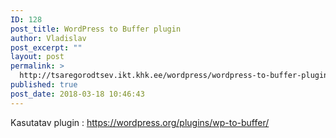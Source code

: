 ```yaml
---
ID: 128
post_title: WordPress to Buffer plugin
author: Vladislav
post_excerpt: ""
layout: post
permalink: >
  http://tsaregorodtsev.ikt.khk.ee/wordpress/wordpress-to-buffer-plugin/
published: true
post_date: 2018-03-18 10:46:43
---
```

Kasutatav plugin :
https://wordpress.org/plugins/wp-to-buffer/